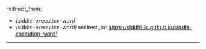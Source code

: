 redirect_from:
  - /siddhi-execution-word
  - /siddhi-execution-word/
redirect_to: https://siddhi-io.github.io/siddhi-execution-word/
---
